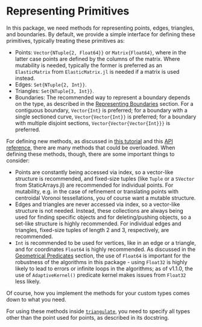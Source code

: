 # Representing Primitives 
In this package, we need methods for representing points, edges, triangles, and boundaries. By default, we provide a simple interface for defining these primitives, typically treating these primitives as:

- Points: `Vector{NTuple{2, Float64}}` or `Matrix{Float64}`, where in the latter case points are defined by the columns of the matrix. Where mutability is needed, typically the former is preferred as an `ElasticMatrix` from `ElasticMatrix.jl` is needed if a matrix is used instead.
- Edges: `Set{NTuple{2, Int}}`.
- Triangles: `Set{NTuple{3, Int}}`.
- Boundaries: The recommended way to represent a boundary depends on the type, as described in the [Representing Boundaries](boundaries.md) section. For a contiguous boundary, `Vector{Int}` is preferred; for a boundary with a single sectioned curve, `Vector{Vector{Int}}` is preferred; for a boundary with multiple disjoint sections, `Vector{Vector{Vector{Int}}}` is preferred.

For defining new methods, as discussed in [this tutorial](../tutorials/custom_primitive.md) and this [API reference](../api/primitives.md), there are many methods that could be overloaded. When defining these methods, though, there are some important things to consider:

- Points are constantly being accessed via index, so a vector-like structure is recommended, and fixed-size tuples (like `Tuple` or a `SVector` from StaticArrays.jl) are recommended for individual points. For mutability, e.g. in the case of refinement or translating points with centroidal Voronoi tessellations, you of course want a mutable structure.
- Edges and triangles are never accessed via index, so a vector-like structure is not needed. Instead, these collections are always being used for finding specific objects and for deleting/pushing objects, so a set-like structure is highly recommended. For individual edges and triangles, fixed-size tuples of length 2 and 3, respectively, are recommended.
- `Int` is recommended to be used for vertices, like in an edge or a triangle, and for coordinates `Float64` is highly recommended. As discussed in the [Geometrical Predicates](predicates.md) section, the use of `Float64` is important for the robustness of the algorithms in this package - using `Float32` is highly likely to lead to errors or infinite loops in the algorithms; as of v1.1.0, the use of `AdaptiveKernel()` predicate kernel makes issues from `Float32` less likely.

Of course, how you implement the methods for your custom types comes down to what you need. 

For using these methods inside [`triangulate`](@ref), you need to specify all types other than the point used for points, as described in its docstring.